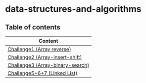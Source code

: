 # data-structures-and-algorithms

## Table of contents

| Content                                           |
|---------------------------------------------------|
| [Challenge1 (Array reverse)](CC1/README.md)       |
| [Challenge2 (Array-insert-shift)](CC2/README.md)  |
| [Challenge3 (Array-binary-search)](CC3/README.md) |
| [Challenge5+6+7 (Linked List)](CC5/README.md)     |

